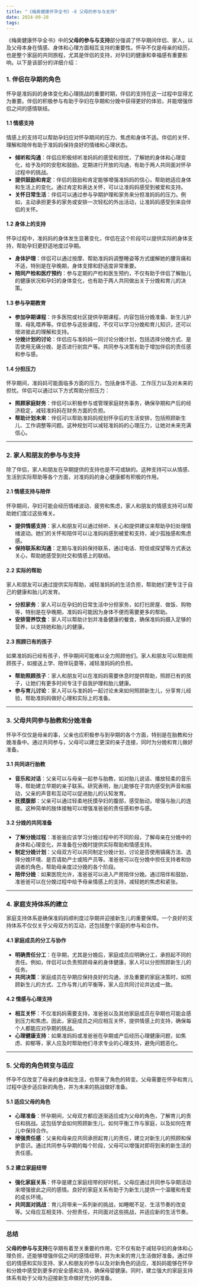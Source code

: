 ```yaml
---
title: "《梅奥健康怀孕全书》-8 父母的参与与支持"
date: 2024-09-28
tags:
---
```


《梅奥健康怀孕全书》中的**父母的参与与支持**部分强调了怀孕期间伴侣、家人，以及父母本身在情感、身体和心理方面相互支持的重要性。怀孕不仅是母亲的经历，也是整个家庭的共同旅程，尤其是伴侣的支持，对孕妇的健康和幸福感有重要影响。以下是该部分的详细介绍：

### 1. **伴侣在孕期的角色**

怀孕是准妈妈的身体变化和心理挑战的重要时期，伴侣的支持在这一过程中显得尤为重要。伴侣的积极参与有助于孕妇在孕期和分娩中获得更好的体验，并能增强伴侣之间的感情联结。

#### 1.1 **情感支持**

情感上的支持可以帮助孕妇应对怀孕期间的压力、焦虑和身体不适。伴侣的关怀、理解和陪伴有助于准妈妈保持良好的情绪和心理状态。

- **倾听和沟通**：伴侣应积极倾听准妈妈的感受和担忧，了解她的身体和心理变化，给予及时的安慰和鼓励。定期进行开放的沟通，有助于两人共同面对怀孕过程中的挑战。
- **提供鼓励和肯定**：伴侣的鼓励和肯定能够增强准妈妈的信心，帮助她适应身体和生活上的变化。通过肯定和表达关怀，可以让准妈妈感受到被爱和支持。
- **关怀日常生活**：伴侣可以通过参与孕期护理和家务来分担准妈妈的压力。例如，主动承担更多的家务或安排一次轻松的外出活动，让准妈妈感受到来自伴侣的关怀。

#### 1.2 **身体上的支持**

怀孕过程中，准妈妈的身体发生显著变化，伴侣在这个阶段可以提供实际的身体支持，帮助孕妇更舒适地度过孕期。

- **身体护理**：伴侣可以通过按摩、帮助准妈妈调整睡姿等方式缓解她的腰背痛和不适，特别是在孕晚期，身体支撑和舒适度非常重要。
- **陪同产检和医疗预约**：参与定期的产检和医生预约，不仅有助于伴侣了解胎儿的健康状况和孕妇的身体变化，也有助于两人共同做出关于分娩和育儿的决策。

#### 1.3 **参与孕期教育**

- **参加孕期课程**：许多医院或社区提供孕期课程，内容包括分娩准备、新生儿护理、母乳喂养等。伴侣参与这些课程，不仅可以学习分娩和育儿知识，还可以增进彼此的理解和支持。
- **分娩计划的讨论**：伴侣应与准妈妈一同讨论分娩计划，包括选择分娩方式、是否使用无痛分娩、是否进行剖宫产等。共同参与决策有助于增加伴侣的责任感和参与感。

#### 1.4 **分担压力**

怀孕期间，准妈妈可能面临多方面的压力，包括身体不适、工作压力以及对未来的担忧。伴侣可以通过以下方式帮助分担压力：

- **照顾家庭财务**：伴侣可以积极参与或管理家庭财务事务，确保孕期和产后的经济稳定，减轻准妈妈在财务方面的负担。
- **帮助计划未来**：伴侣可以帮助准妈妈规划怀孕后的生活安排，包括照顾新生儿、工作调整等问题。这种规划可以减轻准妈妈的心理压力，让她对未来充满信心。

------

### 2. **家人和朋友的参与与支持**

除了伴侣，家人和朋友在孕期提供的支持也是不可或缺的。这种支持可以从情感、生活到实际帮助等各个方面，对准妈妈的身心健康都有积极的作用。

#### 2.1 **情感支持与陪伴**

怀孕期间，孕妇可能会经历情绪波动、疲劳和焦虑，家人和朋友的情感支持可以帮助她们度过这些难关。

- **提供情感支持**：家人和朋友可以通过倾听、关心和提供建议来帮助孕妇处理情绪波动。她们的关怀和陪伴可以让准妈妈感到被爱和支持，减少孤独感和焦虑感。
- **保持联系和沟通**：定期与准妈妈保持联系，通过电话、短信或探望等方式表达关心，帮助她感受到社交和情感上的联结。

#### 2.2 **实际的帮助**

家人和朋友可以通过提供实际帮助，减轻准妈妈的生活负担，帮助她们更专注于自己的健康和胎儿的发育。

- **分担家务**：家人可以在孕妇的日常生活中分担家务，如打扫房屋、做饭、购物等，特别是在孕晚期，准妈妈可能因为身体不便而需要更多的帮助。
- **安排营养饮食**：家人可以帮助计划并准备健康的餐食，确保准妈妈摄入足够的营养，以支持她和胎儿的健康。

#### 2.3 **照顾已有的孩子**

如果准妈妈已经有孩子，怀孕期间可能难以全力照顾他们。家人和朋友可以帮助照顾孩子，如接送上学、陪伴玩耍等，减轻准妈妈的负担。

- **帮助照顾孩子**：家人和朋友可以在准妈妈需要休息时提供帮助，照顾已有的孩子，让她们有更多时间专注于自我护理和胎儿健康。
- **参与育儿讨论**：家人可以与准妈妈一起讨论未来如何照顾新生儿，分享育儿经验，帮助准妈妈做好心理和实际上的准备。

------

### 3. **父母共同参与胎教和分娩准备**

怀孕不仅仅是母亲的事，父亲也应积极参与到孕期的各个方面，特别是在胎教和分娩准备中。通过共同参与，父母可以建立更深的亲子连接，同时为分娩和育儿做好准备。

#### 3.1 **共同进行胎教**

- **音乐和对话**：父亲可以与母亲一起参与胎教，如对胎儿说话、播放轻柔的音乐等，帮助建立早期的亲子联系。研究表明，胎儿能够在子宫内感受到声音和振动，父亲的声音和互动可以促进胎儿的认知发育。
- **抚摸腹部**：父亲可以通过轻柔地抚摸孕妇的腹部，感受胎动，增强与胎儿的连接。这种简单的肢体接触可以增强准爸爸的责任感和参与感。

#### 3.2 **分娩的共同准备**

- **了解分娩过程**：准爸爸应该学习分娩过程中的不同阶段，了解母亲在分娩中的身体和心理变化，并准备在分娩时提供实际帮助和情感支持。
- **制定分娩计划**：父母双方可以共同制定分娩计划，讨论是否使用镇痛方法、选择分娩环境、是否请助产士或陪产员等。准爸爸可以在分娩中担任支持者和协调者的角色，帮助母亲度过分娩的各个阶段。
- **陪伴分娩**：如果医院允许，准爸爸可以进入产房陪伴分娩。通过陪伴和鼓励，准爸爸可以在分娩过程中给予母亲情感上的支持，减轻她的焦虑和紧张。

------

### 4. **家庭支持体系的建立**

家庭支持体系是确保准妈妈顺利度过孕期并迎接新生儿的重要保障。一个良好的支持体系不仅仅关乎父母双方的互动，还包括整个家庭的参与和合作。

#### 4.1 **家庭成员的分工与协作**

- **明确责任分工**：在孕期，尤其是分娩后，家庭成员应明确分工，承担起不同的责任。例如，伴侣可以负责照顾母亲的身体健康，家人可以分担照顾新生儿的任务。
- **共同决策**：家庭成员在孕期应保持良好的沟通，涉及重要的家庭决策时，如照顾新生儿的方式、工作与育儿的平衡等，家人应共同讨论并达成一致。

#### 4.2 **情感与心理支持**

- **相互关怀**：不仅准妈妈需要支持，准爸爸以及其他家庭成员在孕期也可能会感到压力和焦虑。因此，家庭成员之间应相互关怀，提供情感上的支持，确保每个人都能应对孕期的挑战。
- **心理健康支持**：如果准妈妈或准爸爸在孕期或产后经历心理健康问题，如焦虑、抑郁等，家人应及时帮助他们寻求专业的心理支持，避免问题恶化。

------

### 5. **父母的角色转变与适应**

怀孕不仅改变了母亲的身体和生活，也带来了角色的转变。父母需要在怀孕和育儿过程中逐步适应新的角色，并为未来的挑战做好准备。

#### 5.1 **适应父母的角色**

- **心理准备**：怀孕期间，父母双方都应逐渐适应成为父母的角色，了解育儿的责任和挑战。这包括学会如何照顾新生儿、如何平衡工作与家庭，以及如何在育儿中保持合作。
- **增强责任感**：父亲和母亲应共同承担起育儿的责任，建立对新生儿的照顾和保护意识。通过共同参与孕期的每个阶段，父母可以增强对即将到来的新生活的责任感。

#### 5.2 **建立家庭纽带**

- **强化家庭关系**：怀孕是建立家庭纽带的好时机，父母应通过共同参与孕期活动来增强彼此之间的感情。良好的家庭关系有助于为新生儿提供一个温暖和有爱的成长环境。
- **共同面对挑战**：育儿将带来一系列新的挑战，如睡眠不足、生活节奏的改变等。父母应互相支持、分担责任，共同面对这些挑战，并适应新的生活节奏。

------

### 总结

**父母的参与与支持**在孕期有着至关重要的作用，它不仅有助于减轻孕妇的身体和心理负担，还能够增强伴侣之间的感情纽带，并为未来的育儿生活做好准备。通过伴侣的情感和实际支持、家人和朋友的参与以及对新角色的适应，准妈妈能够在怀孕和分娩中感受到更多的安全感和支持，确保母婴健康。同时，建立强大的家庭支持体系有助于父母为迎接新生命做好充分的准备。